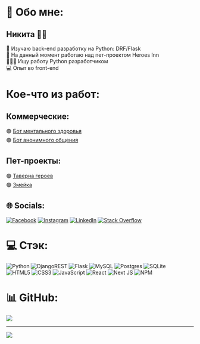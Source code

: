 # 💫 Обо мне:
## Никита 👋🏻 <br>
🎯 Изучаю back-end разработку на Python: DRF/Flask<br>📌 На данный момент работаю над пет-проектом Heroes Inn<br>👨🏼‍💻 Ищу работу Python разработчиком<br>💻 Опыт во front-end <br> 

# Кое-что из работ:
## Коммерческие:
🟢 [Бот ментального здоровья](https://github.com/TerraNova4697/MentalBot)<br>
🟢 [Бот анонимного общения](https://github.com/TerraNova4697/AnonymChatBot)<br>

## Пет-проекты:
🟢 [Таверна героев](https://github.com/TerraNova4697/heroes-inn-back)<br>
🟢 [Змейка](https://github.com/TerraNova4697/Snake)<br>

## 🌐 Socials:
[![Facebook](https://img.shields.io/badge/Facebook-%231877F2.svg?logo=Facebook&logoColor=white)](https://facebook.com/nikita.bechthold.1) [![Instagram](https://img.shields.io/badge/Instagram-%23E4405F.svg?logo=Instagram&logoColor=white)](https://instagram.com/nikitabechthold) [![LinkedIn](https://img.shields.io/badge/LinkedIn-%230077B5.svg?logo=linkedin&logoColor=white)](https://linkedin.com/in/nikita-bechthold-4152b9209) [![Stack Overflow](https://img.shields.io/badge/-Stackoverflow-FE7A16?logo=stack-overflow&logoColor=white)](https://stackoverflow.com/users/16298196) 

# 💻 Стэк:
![Python](https://img.shields.io/badge/python-3670A0?style=for-the-badge&logo=python&logoColor=ffdd54) ![DjangoREST](https://img.shields.io/badge/DJANGO-REST-ff1709?style=for-the-badge&logo=django&logoColor=white&color=ff1709&labelColor=gray) ![Flask](https://img.shields.io/badge/flask-%23000.svg?style=for-the-badge&logo=flask&logoColor=white) ![MySQL](https://img.shields.io/badge/mysql-%2300f.svg?style=for-the-badge&logo=mysql&logoColor=white) ![Postgres](https://img.shields.io/badge/postgres-%23316192.svg?style=for-the-badge&logo=postgresql&logoColor=white) ![SQLite](https://img.shields.io/badge/sqlite-%2307405e.svg?style=for-the-badge&logo=sqlite&logoColor=white) <br>![HTML5](https://img.shields.io/badge/html5-%23E34F26.svg?style=for-the-badge&logo=html5&logoColor=white) ![CSS3](https://img.shields.io/badge/css3-%231572B6.svg?style=for-the-badge&logo=css3&logoColor=white) ![JavaScript](https://img.shields.io/badge/javascript-%23323330.svg?style=for-the-badge&logo=javascript&logoColor=%23F7DF1E) ![React](https://img.shields.io/badge/react-%2320232a.svg?style=for-the-badge&logo=react&logoColor=%2361DAFB) ![Next JS](https://img.shields.io/badge/Next-black?style=for-the-badge&logo=next.js&logoColor=white) ![NPM](https://img.shields.io/badge/NPM-%23000000.svg?style=for-the-badge&logo=npm&logoColor=white) 
# 📊 GitHub:
<!-- ![](https://github-readme-stats.vercel.app/api?username=TerraNova4697&theme=dark&hide_border=false&include_all_commits=false&count_private=false)<br/> -->
![](https://github-readme-streak-stats.herokuapp.com/?user=TerraNova4697&theme=dark&hide_border=false)<br/>
<!-- ![](https://github-readme-stats.vercel.app/api/top-langs/?username=TerraNova4697&theme=dark&hide_border=false&include_all_commits=false&count_private=false&layout=compact) -->

---
[![](https://visitcount.itsvg.in/api?id=TerraNova4697&icon=0&color=0)](https://visitcount.itsvg.in)

<!-- Proudly created with GPRM ( https://gprm.itsvg.in ) -->
